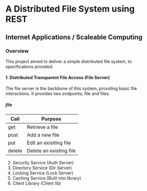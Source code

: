 # A Distributed File System using REST
## Internet Applications / Scaleable Computing

### Overview 
This project aimed to deliver a simple distributed file system, to specifications provided. 

#### 1. Distributed Transparent File Access (File Server)
The file server is the backbone of this system, providing basic file interactions.
It provides two endpoints; file and files.
##### file
Call | Purpose
---- | ----
get | Retrieve a file
post | Add a new file
put | Edit an exisiting file
delete | Delete an existing file

2. Security Service (Auth Server)
3. Directory Service (Dir Server)
4. Locking Service (Lock Server)
5. Caching Service (Built into library)
6. Client Library (Client lib)



